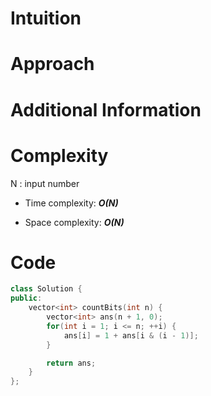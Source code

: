 # Intuition

# Approach

# Additional Information

# Complexity
N : input number
- Time complexity: ***O(N)***
<!-- Add your time complexity here, e.g. $$O(n)$$ -->

- Space complexity: ***O(N)***
<!-- Add your space complexity here, e.g. $$O(n)$$ -->

# Code
```cpp
class Solution {
public:
    vector<int> countBits(int n) {
        vector<int> ans(n + 1, 0);
        for(int i = 1; i <= n; ++i) {
            ans[i] = 1 + ans[i & (i - 1)];
        }

        return ans;
    }
};
```
